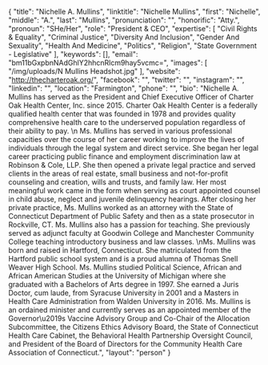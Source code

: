 {
  "title": "Nichelle A. Mullins",
  "linktitle": "Nichelle Mullins",
  "first": "Nichelle",
  "middle": "A.",
  "last": "Mullins",
  "pronunciation": "",
  "honorific": "Atty.",
  "pronoun": "SHe/Her",
  "role": "President & CEO",
  "expertise": [
    "Civil Rights & Equality",
    "Criminal Justice",
    "Diversity And Inclusion",
    "Gender And Sexuality",
    "Health And Medicine",
    "Politics",
    "Religion",
    "State Government - Legislative"
  ],
  "keywords": [],
  "email": "bm11bGxpbnNAdGhlY2hhcnRlcm9hay5vcmc=",
  "images": [
    "/img/uploads/N Mullins Headshot.jpg"
  ],
  "website": "http://thecharteroak.org/",
  "facebook": "",
  "twitter": "",
  "instagram": "",
  "linkedin": "",
  "location": "Farmington",
  "phone": "",
  "bio": "Nichelle A. Mullins has served as the President and Chief Executive Officer of Charter Oak Health Center, Inc. since 2015.  Charter Oak Health Center is a federally qualified health center that was founded in 1978 and provides quality comprehensive health care to the underserved population regardless of their ability to pay. \n  Ms. Mullins has served in various professional capacities over the course of her career working to improve the lives of individuals through the legal system and direct service.  She began her legal career practicing public finance and employment discrimination law at Robinson & Cole, LLP.  She then opened a private legal practice and served clients in the areas of real estate, small business and not-for-profit counseling and creation, wills and trusts, and family law.  Her most meaningful work came in the form when serving as court appointed counsel in child abuse, neglect and juvenile delinquency hearings.  After closing her private practice, Ms. Mullins worked as an attorney with the State of Connecticut Department of Public Safety and then as a state prosecutor in Rockville, CT.  Ms. Mullins also has a passion for teaching.  She previously served as adjunct faculty at Goodwin College and Manchester Community College teaching introductory business and law classes.   \nMs. Mullins was born and raised in Hartford, Connecticut.  She matriculated from the Hartford public school system and is a proud alumna of Thomas Snell Weaver High School.  Ms. Mullins studied Political Science, African and African American Studies at the University of Michigan where she graduated with a Bachelors of Arts degree in 1997.  She earned a Juris Doctor, cum laude, from Syracuse University in 2001 and a Masters in Health Care Administration from Walden University in 2016.  Ms. Mullins is an ordained minister and currently serves as an appointed member of the Governor\u2019s Vaccine Advisory Group and Co-Chair of the Allocation Subcommittee, the Citizens Ethics Advisory Board, the State of Connecticut Health Care Cabinet, the Behavioral Health Partnership Oversight Council, and President of the Board of Directors for the Community Health Care Association of Connecticut.",
  "layout": "person"
}
